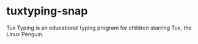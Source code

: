 # tuxtyping-snap
Tux Typing is an educational typing program for children starring Tux, the Linux Penguin.

